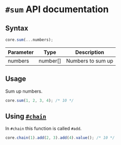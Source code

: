 # `#sum` API documentation

## Syntax

``` js
core.sum(...numbers);
```

| Parameter | Type | Description |
|--|--|--|
| numbers | number[] | Numbers to sum up |

## Usage

Sum up numbers.

``` js
core.sum(1, 2, 3, 4); /* 10 */
```

## Using [`#chain`](../utils/chain.md)

In `#chain` this function is called `#add`.

``` js
core.chain(1).add(2, 3).add(4).value(); /* 10 */
```

